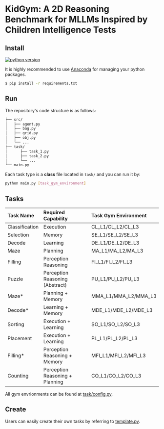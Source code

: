 # KidGym: A 2D Reasoning Benchmark for MLLMs Inspired by Children Intelligence Tests

## Install

[![python version](https://img.shields.io/badge/Python_Version_%3E=_3.10-green)](https://www.python.org/downloads/release/python-3100/)

It is highly recommended to use [Anaconda](https://www.anaconda.com/download/) for managing your python packages.

```sh
$ pip install -r requirements.txt
```

## Run
The repository's code structure is as follows:

```sh
├── src/
│   ├── agent.py
│   ├── bag.py
│   ├── grid.py
│   ├── obj.py
│   └── ...   
├── task/
│      ├── task_1.py
│      ├── task_2.py
│      └── ...
└── main.py
```

Each task type is a **class** file located in `task/` and you can run it by:

```sh
python main.py [task_gym_environment]
```

## Tasks
| Task Name      | Required Capability             | Task Gym Environment |
|:---------------|:--------------------------------|:-------------------- |
| Classification | Execution                       | CL_L1/CL_L2/CL_L3    |
| Selection      | Memory                          | SE_L1/SE_L2/SE_L3    |
| Decode         | Learning                        | DE_L1/DE_L2/DE_L3    |
| Maze           | Planning                        | MA_L1/MA_L2/MA_L3    |
| Filling        | Perception Reasoning            | FI_L1/FI_L2/FI_L3    |
| Puzzle         | Perception Reasoning (Abstract) | PU_L1/PU_L2/PU_L3    |
| Maze*          | Planning + Memory               | MMA_L1/MMA_L2/MMA_L3 |
| Decode*        | Learning + Memory               | MDE_L1/MDE_L2/MDE_L3 |
| Sorting        | Execution + Learning            | SO_L1/SO_L2/SO_L3    |
| Placement      | Execution + Learning            | PL_L1/PL_L2/PL_L3    |
| Filling*       | Perception Reasoning + Memory   | MFI_L1/MFI_L2/MFI_L3 |
| Counting       | Perception Reasoning + Planning | CO_L1/CO_L2/CO_L3    |

All gym envrionments can be found at [task/config.py](./task/config.py).

## Create
Users can easily create their own tasks by referring to [template.py](./task/template.py).
